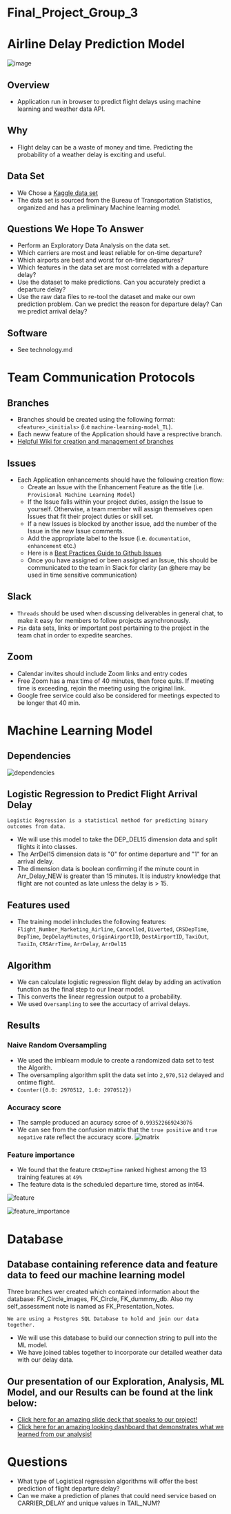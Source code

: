 # Final_Project_Group_3

 # Airline Delay Prediction Model
![image](Resources/plane.gif)
## Overview
- Application run in browser to predict flight delays using machine learning and weather data API.

## Why
- Flight delay can be a waste of money and time. Predicting the probability of a weather delay is exciting and useful.

## Data Set
- We Chose a [Kaggle data set](https://www.kaggle.com/datasets/threnjen/2019-airline-delays-and-cancellations)
- The data set is sourced from the Bureau of Transportation Statistics, organized and has a preliminary Machine learning model. 

## Questions We Hope To Answer

- Perform an Exploratory Data Analysis on the data set. 
- Which carriers are most and least reliable for on-time departure? 
- Which airports are best and worst for on-time departures? 
- Which features in the data set are most correlated with a departure delay?
- Use the dataset to make predictions. Can you accurately predict a departure delay?
- Use the raw data files to re-tool the dataset and make our own prediction problem. Can we predict the reason for departure delay? Can we predict arrival delay?


## Software
- See technology.md

# Team Communication Protocols
## Branches
- Branches should be created using the following format: `<feature>_<initials>` (i.e `machine-learning-model_TL`).
- Each neww feature of the Application should have a resprective branch.
- [Helpful Wiki for creation and management of branches](https://github.com/Kunena/Kunena-Forum/wiki/Create-a-new-branch-with-git-and-manage-branches)

## Issues
- Each Application enhancements should have the following creation flow:
  - Create an Issue with the Enhancement Feature as the title (i.e. `Provisional Machine Learning Model`)
  - If the Issue falls within your project duties, assign the Issue to yourself. Otherwise, a team member will assign themselves open Issues that fit their project duties or skill set.  
  - If a new Issues is blocked by another issue, add the number of the Issue in the new Issue comments.  
  - Add the appropriate label to the Issue (i.e. `documentation`, `enhancement` etc.)
  - Here is a [Best Practices Guide to Github Issues](https://docs.github.com/en/issues/tracking-your-work-with-issues/quickstart)
  - Once you have assigned or been assigned an Issue, this should be communicated to the team in Slack for clarity (an @here may be used in time sensitive communication)

## Slack
- `Threads` should be used when discussing deliverables in general chat, to make it easy for members to follow projects asynchronously.
- `Pin` data sets, links or important post pertaining to the project in the team chat in order to expedite searches. 

## Zoom
- Calendar invites should include Zoom links and entry codes
- Free Zoom has a max time of 40 minutes, then force quits. If meeting time is exceeding, rejoin the meeting using the original link.
- Google free service could also be considered for meetings expected to be longer that 40 min.

 # Machine Learning Model
 
 ## Dependencies
 
 ![dependencies](images/dependencies.png)

 ## Logistic Regression to Predict Flight Arrival Delay

 `Logistic Regression is a statistical method for predicting binary outcomes from data.`

 - We will use this model to take the DEP_DEL15 dimension data and split flights it into classes.
 - The ArrDel15 dimension data is "0" for ontime departure and "1" for an arrival delay.
 - The dimension data is boolean confirming if the minute count in Arr_Delay_NEW is greater than 15 minutes. It is industry knowledge that flight are not counted as late unless the delay is > 15.
 
 ## Features used
 
 - The training model inlncludes the following features: 
   `Flight_Number_Marketing_Airline`,
    `Cancelled`,
    `Diverted`,
    `CRSDepTime`,
    `DepTime`,
    `DepDelayMinutes`,
    `OriginAirportID`,
    `DestAirportID`,
    `TaxiOut`,
    `TaxiIn`,
    `CRSArrTime`,
    `ArrDelay`, `ArrDel15`
## Algorithm  
 -  We can calculate logistic regression flight delay by adding an activation function as the final step to our linear model.
 - This converts the linear regression output to a probability.
 - We used `Oversampling` to see the accurtacy of arrival delays.
 
 ## Results 
 
 ### Naive Random Oversampling
 
 - We used the imblearn module to create a randomized data set to test the Algorith. 
 - The oversampling algorithm split the data set into `2,970,512` delayed and ontime flight.
 - `Counter({0.0: 2970512, 1.0: 2970512})`
 
 ### Accuracy score
 
 - The sample produced an acuracy scroe of `0.993522669243076`
 - We can see from the confusion matrix that the `true positive` and `true negative` rate reflect the accuracy score.
 ![matrix](images/matrix.png)
 
 ### Feature importance
 
 - We found that the feature `CRSDepTime` ranked highest among the 13 training features at `49%`
 - The feature data is the scheduled departure time, stored as int64.
 
 ![feature](images/ml_data.png)
 
 ![feature_importance](images/feature_importance.png)
 
 
 
  # Database

 ## Database containing reference data and feature data to feed our machine learning model
 Three branches wer created which contained information about the database: FK_Circle_images, FK_Circle, FK_dummmy_db.
 Also my self_assessment note is named as FK_Presentation_Notes.

 `We are using a Postgres SQL Database to hold and join our data together.`

 - We will use this database to build our connection string to pull into the ML model.
 - We have joined tables together to incorporate our detailed weather data with our delay data.
 
  ## Our presentation of our Exploration, Analysis, ML Model, and our Results can be found at the link below:

 - [Click here for an amazing slide deck that speaks to our project!](https://docs.google.com/presentation/d/1iCo-UlKFytBnuAeG5QEaCsWtdLOWckCUxSB43x0JV-A/edit#slide=id.gc6f80d1ff_0_0)
 - [Click here for an amazing looking dashboard that demonstrates what we learned from our analysis!](https://public.tableau.com/app/profile/matthew.hand2472/viz/ArrivalDelayDashboards/Dashboard1?publish=yes)


 
 # Questions
 - What type of Logistical regression algorithms will offer the best prediction of flight departure delay?
 - Can we make a prediction of planes that could need service based on CARRIER_DELAY and unique values in TAIL_NUM?
